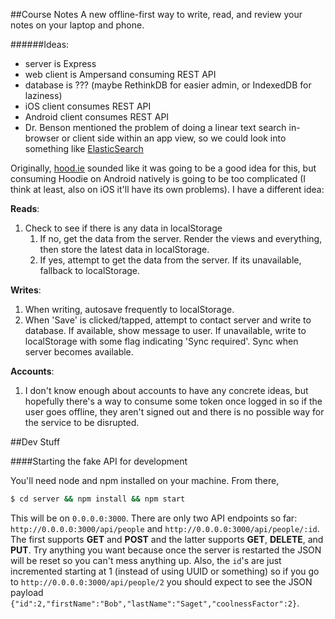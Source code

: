 ##Course Notes
A new offline-first way to write, read, and review your notes on your laptop and phone.

######Ideas:
- server is Express
- web client is Ampersand consuming REST API
- database is ??? (maybe RethinkDB for easier admin, or IndexedDB for laziness)
- iOS client consumes REST API
- Android client consumes REST API
- Dr. Benson mentioned the problem of doing a linear text search in-browser or client side within an app view, so we could look into something like [ElasticSearch](http://www.elasticsearch.org)

Originally, [hood.ie](http://hood.ie) sounded like it was going to be a good idea for this, but consuming Hoodie on Android natively is going to be too complicated (I think at least, also on iOS it'll have its own problems). I have a different idea:

**Reads**:

1. Check to see if there is any data in localStorage
    1. If no, get the data from the server. Render the views and everything, then store the latest data in localStorage.
    2. If yes, attempt to get the data from the server. If its unavailable, fallback to localStorage.

**Writes**:

1. When writing, autosave frequently to localStorage.
2. When 'Save' is clicked/tapped, attempt to contact server and write to database. If available, show message to user. If unavailable, write to localStorage with some flag indicating 'Sync required'. Sync when server becomes available.

**Accounts**:

1. I don't know enough about accounts to have any concrete ideas, but hopefully there's a way to consume some token once logged in so if the user goes offline, they aren't signed out and there is no possible way for the service to be disrupted.

##Dev Stuff

####Starting the fake API for development

You'll need node and npm installed on your machine. From there,

```bash
$ cd server && npm install && npm start
```

This will be on `0.0.0.0:3000`. There are only two API endpoints so far: `http://0.0.0.0:3000/api/people` and `http://0.0.0.0:3000/api/people/:id`. The first supports **GET** and **POST** and the latter supports **GET**, **DELETE**, and **PUT**. Try anything you want because once the server is restarted the JSON will be reset so you can't mess anything up. Also, the `id`'s are just incremented starting at 1 (instead of using UUID or something) so if you go to `http://0.0.0.0:3000/api/people/2` you should expect to see the JSON payload `{"id":2,"firstName":"Bob","lastName":"Saget","coolnessFactor":2}`.